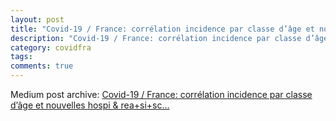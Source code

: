 ```yaml
---
layout: post
title: "Covid-19 / France: corrélation incidence par classe d’âge et nouvelles hospi & rea+si+sc…"
description: "Covid-19 / France: corrélation incidence par classe d’âge et nouvelles hospi & rea+si+sc…"
category: covidfra
tags: 
comments: true
---
```


Medium post archive: [Covid-19 / France: corrélation incidence par classe d’âge et nouvelles hospi & rea+si+sc…](https://chrisgodlak.medium.com/covid-19-france-corr%C3%A9lation-incidence-par-classe-d%C3%A2ge-et-nouvelles-hospi-rea-si-sc-af2aec5bc7f6)
